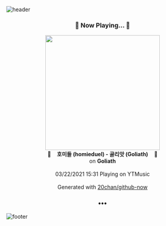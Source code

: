 ![header](https://capsule-render.vercel.app/api?type=wave&height=170&section=header&text=Hi.%20I'm%20SHIFT&fontColor=090707&fontAlignX=45&fontAlignY=65&fontSize=100)

<h3 align="center">🎵 Now Playing... 🎵</h3>
<p align="center">
  <a href="https://music.youtube.com/watch?v=m4475p3gLrc">
    <img width="300" src="https://lh3.googleusercontent.com/g58eZ2S6HpcBSq-MvzpHG7-i9kB8s_W7VFnAtUVx1-JBrOOOFXg89bp6i9F00c6lcBDHe6-5cyinyHmB">
  </a>
  <br>
  🎵&nbsp&nbsp&nbsp <b>호미들 (homieduel) - 골리앗 (Goliath)</b> &nbsp&nbsp&nbsp🎵
  <br>
  on <b>Goliath</b>
  
  <br />
  <br />
  03/22/2021 15:31 Playing on YTMusic
  <br />
  <br />
  Generated with <a href="https://github.com/20chan/github-now">20chan/github-now</a>
</p>

<h3 align="center">•••</h3>

![footer](https://capsule-render.vercel.app/api?type=wave&height=150&section=footer)
